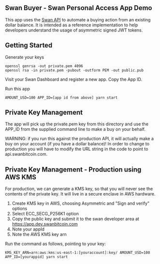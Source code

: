 ## Swan Buyer - Swan Personal Access App Demo

This app uses the [Swan API](https://developers.swanbitcoin.com/) to automate a buying action from an existing dollar balance.
It is intended as a reference implementation to help developers understand the usage of asymmetric signed JWT tokens.

## Getting Started

Generate your keys

    openssl genrsa -out private.pem 4096
    openssl rsa -in private.pem -pubout -outform PEM -out public.pub

Visit your Swan Dashboard and register a new app. Copy the App ID.

Run this app

    AMOUNT_USD=100 APP_ID=[app id from above] yarn start

## Private Key Management

The app will pick up the private.pem key from this directory and use the APP_ID from the supplied command line to make a buy on your behalf.

WARNING: if you run this against the production API, it will actually make a
buy on your account (if you have a dollar balance)! In order to change to production
you will have to modify the URL string in the code to point to api.swanbitcoin.com.

## Private Key Management - Production using AWS KMS

For production, we can generate a KMS key, so that you will never see the contents of the private key.
It will live in a secure enclave in AWS hardware.

1. Create KMS key in AWS, choosing Asymmetric and "Sign and verify" options
2. Select ECC_SECG_P256K1 option
3. Copy the public key and submit it to the swan developer area at https://app.dev.swanbitcoin.com
4. Note your appId
5. Note the AWS KMS key arn

Run the command as follows, pointing to your key:

    KMS_KEY_ARN=arn:aws:kms:us-east-1:[youraccount]:key/ AMOUNT_USD=100 APP_ID=[yourappid] yarn start


